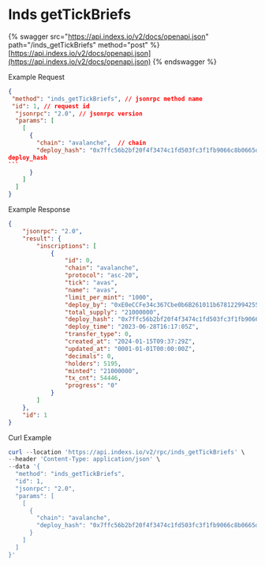 # Inds getTickBriefs

{% swagger src="https://api.indexs.io/v2/docs/openapi.json" path="/inds_getTickBriefs" method="post" %}
[https://api.indexs.io/v2/docs/openapi.json](https://api.indexs.io/v2/docs/openapi.json)
{% endswagger %}

Example Request

````json
{
 "method": "inds_getTickBriefs", // jsonrpc method name
 "id": 1, // request id
  "jsonrpc": "2.0", // jsonrpc version
  "params": [
    [
      {
        "chain": "avalanche",  // chain 
        "deploy_hash": "0x7ffc56b2bf20f4f3474c1fd503fc3f1fb9066c8b0665d6da11185cac892108a5"  // ```postman_json
deploy_hash
```
      }
    ]
  ]
}

````

Example Response

```json
{
    "jsonrpc": "2.0",
    "result": {
        "inscriptions": [
            {
                "id": 0,
                "chain": "avalanche",
                "protocol": "asc-20",
                "tick": "avas",
                "name": "avas",
                "limit_per_mint": "1000",
                "deploy_by": "0xE0eCCFe34c367Cbe0b6B261011b6781229942552",
                "total_supply": "21000000",
                "deploy_hash": "0x7ffc56b2bf20f4f3474c1fd503fc3f1fb9066c8b0665d6da11185cac892108a5",
                "deploy_time": "2023-06-28T16:17:05Z",
                "transfer_type": 0,
                "created_at": "2024-01-15T09:37:29Z",
                "updated_at": "0001-01-01T00:00:00Z",
                "decimals": 0,
                "holders": 5195,
                "minted": "21000000",
                "tx_cnt": 54446,
                "progress": "0"
            }
        ]
    },
    "id": 1
}
```

Curl Example&#x20;

```powershell
curl --location 'https://api.indexs.io/v2/rpc/inds_getTickBriefs' \
--header 'Content-Type: application/json' \
--data '{
  "method": "inds_getTickBriefs",
  "id": 1,
  "jsonrpc": "2.0",
  "params": [
    [
      {
        "chain": "avalanche",
        "deploy_hash": "0x7ffc56b2bf20f4f3474c1fd503fc3f1fb9066c8b0665d6da11185cac892108a5"
      }
    ]
  ]
}'

```

